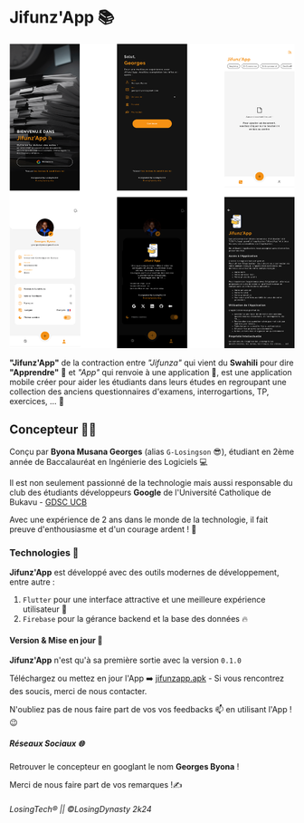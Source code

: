 # Jifunz'App 📚

![Écrans](images/jifunzapp_screens.png)

**"Jifunz'App"** de la contraction entre _"Jifunza"_ qui vient du **Swahili** pour dire **"Apprendre"** 📖 et _"App"_ qui renvoie à une application 📱, est une application mobile créer pour aider les étudiants dans leurs études en regroupant une collection des anciens questionnaires d'examens, interrogartions, TP, exercices, ... 🚀

## Concepteur 👨‍💻

Conçu par **Byona Musana Georges** (alias ```G-Losingson``` 😎), étudiant en 2ème année de Baccalauréat en Ingénierie des Logiciels 💻

Il est non seulement passionné de la technologie mais aussi responsable du club des étudiants développeurs **Google** de l'Université Catholique de Bukavu - [GDSC UCB](https://gdsc.community.dev/universite-catholique-de-bukavu-bukavu-democratic-republic-of-the-congo/)

Avec une expérience de 2 ans dans le monde de la technologie, il fait preuve d'enthousiasme et d'un courage ardent ! 🎊

### Technologies 🧰

**Jifunz'App** est développé avec des outils modernes de développement, entre autre :
1. ```Flutter``` pour une interface attractive et une meilleure expérience utilisateur 💙
2. ```Firebase``` pour la gérance backend et la base des données 🔥

#### Version & Mise en jour 📱

**Jifunz'App** n'est qu'à sa première sortie avec la version ```0.1.0```

Téléchargez ou mettez en jour l'App ➡️ [jifunzapp.apk](https://drive.google.com/file/d/1s7di5SJb9x9egsDQxU-TBd0Lxa64UnJs/view?usp=sharing) - Si vous rencontrez des soucis, merci de nous contacter.

N'oubliez pas de nous faire part de vos vos feedbacks 📫 en utilisant l'App ! 😉

##### Réseaux Sociaux 🌐

Retrouver le concepteur en googlant le nom **Georges Byona** !

Merci de nous faire part de vos remarques !✍

###### LosingTech® \|\| ©LosingDynasty 2k24
